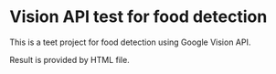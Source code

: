 # Vision API test for food detection

This is a teet project for food detection using Google Vision API.

Result is provided by HTML file.
